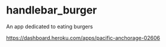 # handlebar_burger
An app dedicated to eating burgers

https://dashboard.heroku.com/apps/pacific-anchorage-02606
